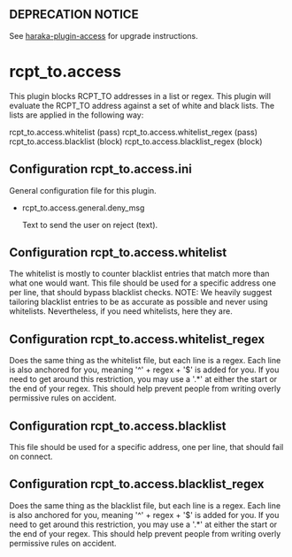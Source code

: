 ## DEPRECATION NOTICE

See [haraka-plugin-access](https://github.com/haraka/haraka-plugin-access)
for upgrade instructions.

# rcpt_to.access

This plugin blocks RCPT_TO addresses in a list or regex.
This plugin will evaluate the RCPT_TO address against a set of white and black
lists. The lists are applied in the following way:

rcpt_to.access.whitelist (pass)
rcpt_to.access.whitelist_regex (pass)
rcpt_to.access.blacklist (block)
rcpt_to.access.blacklist_regex (block)

## Configuration rcpt_to.access.ini

General configuration file for this plugin.

- rcpt_to.access.general.deny_msg

  Text to send the user on reject (text).

## Configuration rcpt_to.access.whitelist

The whitelist is mostly to counter blacklist entries that match more than
what one would want. This file should be used for a specific address
one per line, that should bypass blacklist checks.
NOTE: We heavily suggest tailoring blacklist entries to be as accurate as
possible and never using whitelists. Nevertheless, if you need whitelists,
here they are.

## Configuration rcpt_to.access.whitelist_regex

Does the same thing as the whitelist file, but each line is a regex.
Each line is also anchored for you, meaning '^' + regex + '$' is added for
you. If you need to get around this restriction, you may use a '.\*' at
either the start or the end of your regex. This should help prevent people
from writing overly permissive rules on accident.

## Configuration rcpt_to.access.blacklist

This file should be used for a specific address, one per line, that should
fail on connect.

## Configuration rcpt_to.access.blacklist_regex

Does the same thing as the blacklist file, but each line is a regex.
Each line is also anchored for you, meaning '^' + regex + '$' is added for
you. If you need to get around this restriction, you may use a '.\*' at
either the start or the end of your regex. This should help prevent people
from writing overly permissive rules on accident.
